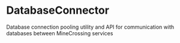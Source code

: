 # DatabaseConnector
Database connection pooling utility and API for communication with databases between MineCrossing services
